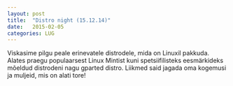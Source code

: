 ```yaml
---
layout: post
title:  "Distro night (15.12.14)"
date:   2015-02-05
categories: LUG
---
```

Viskasime pilgu peale erinevatele distrodele, mida on Linuxil pakkuda. Alates praegu populaarsest Linux Mintist kuni spetsiifilisteks eesmärkideks mõeldud distrodeni nagu gparted distro. Liikmed said jagada oma kogemusi ja muljeid, mis on alati tore!